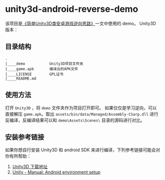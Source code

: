 # unity3d-android-reverse-demo

该项目是[《简单Unity3D类安卓游戏逆向思路》](https://paper.seebug.org/828/)一文中使用的 demo。
Unity3D 版本： 

## 目录结构
```
.
|____demo           Unity3D项目文件夹
|____game.apk       编译出的APK文件
|____LICENSE        GPL证书
|____README.md      
```

## 使用方法
打开 `Unity3D` ，将 `demo` 文件夹作为项目打开即可。
如果仅仅是学习逆向，可以直接解压 `game.apk`。取出 `assets/bin/data/Managed/Assembly-CSarp.dll` 进行反编译，反编译结果可以和 `demo\Assets\Scenes\` 目录的源码进行对比。

## 安装参考链接
如果你想自行安装 Unity3D 和 android SDK 来进行编译，下列参考链接可能会对你有所帮助：
1. [Unity3D 下载地址](https://unity3d.com/cn/get-unity/download)
2. [Unity - Manual: Android environment setup](https://docs.unity3d.com/Manual/android-sdksetup.html)
